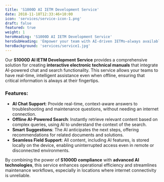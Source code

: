 ```yaml
---
title: 'S1000D AI IETM Development Service'
date: 2018-11-18T12:33:46+10:00
icon: 'services/service-icon-1.png'
draft: false
featured: true
weight: 1
heroHeading: 'S1000D AI IETM Development Service'
heroSubHeading: 'Empower your team with AI-driven IETMs—always available, even offline.'
heroBackground: 'services/service1.jpg'
---
```


Our **S1000D AI IETM Development Service** provides a comprehensive solution for creating **interactive electronic technical manuals** that integrate AI-powered chat and search functionality. This service allows your teams to have real-time, intelligent assistance even when offline, ensuring that critical information is always at their fingertips.

### **Features:**

* **AI Chat Support**: Provide real-time, context-aware answers to troubleshooting and maintenance questions, without needing an internet connection.
* **Offline AI-Powered Search**: Instantly retrieve relevant content based on complex queries, using AI to understand the context of the search.
* **Smart Suggestions**: The AI anticipates the next steps, offering recommendations for related documents and solutions.
* **Seamless Field Support**: All content, including AI features, is stored locally on the device, enabling uninterrupted access even in remote or disconnected environments.

By combining the power of **S1000D compliance** with **advanced AI technologies**, this service enhances operational efficiency and streamlines maintenance workflows, especially in locations where internet connectivity is unreliable.
